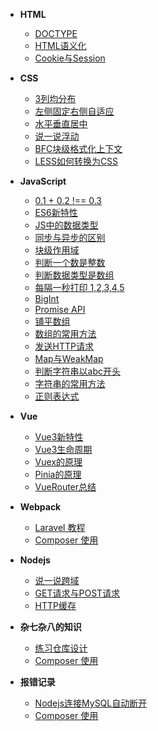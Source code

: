 - **HTML**
  - [DOCTYPE](/Html/DOCTYPE.md)
  - [HTML语义化](/Html/HTML语义化.md) 
  - [Cookie与Session](/Html/Cookie与Session.md)

- **CSS**
  - [3列均分布](/Css/如何实现3列均分布.md)
  - [左侧固定右侧自适应](/Css/如何实现左侧固定，右侧自适应.md)
  - [水平垂直居中](/Css/如何实现水平垂直居中.md)
  - [说一说浮动](/Css/说一说浮动.md)
  - [BFC块级格式化上下文](/Css/BFC块级格式化上下文.md)
  - [LESS如何转换为CSS](/Css/LESS如何转换为CSS.md)

- **JavaScript**
  - [0.1 + 0.2 !== 0.3](/JavaScript/0.1%20+%200.2%20%20!==%200.3%20.md)
  - [ES6新特性](/JavaScript/ES6新特性.md)
  - [JS中的数据类型](/JavaScript/JS中的数据类型.md)
  - [同步与异步的区别](/JavaScript/同步与异步的区别.md)
  - [块级作用域](/JavaScript/块级作用域.md)
  - [判断一个数是整数](/JavaScript/如何判断一个数是整数.md)
  - [判断数据类型是数组](/JavaScript/如何判断数据类型是数组.md)
  - [每隔一秒打印 1,2,3,4,5](/JavaScript/每隔一秒打印%201,2,3,4,5.md)
  - [BigInt](/JavaScript/说一说BigInt.md)
  - [Promise API](/JavaScript/说一说Promise.md)
  - [铺平数组](/JavaScript/如何铺平数组.md)
  - [数组的常用方法](/JavaScript/数组的常用方法总结.md)
  - [发送HTTP请求](/JavaScript/发送HTTP请求.md)
  - [Map与WeakMap](/JavaScript/Map与WeakMap.md)
  - [判断字符串以abc开头](/JavaScript/如何判断字符串以abc开头.md)
  - [字符串的常用方法](/JavaScript/字符串的常用方法总结.md)
  - [正则表达式](/JavaScript/正则表达式.md)

- **Vue**
  - [Vue3新特性](/Vue/Vue3新特性.md)
  - [Vue3生命周期](/Vue/Vue3生命周期.md)
  - [Vuex的原理](/Vue/Vuex的原理.md)
  - [Pinia的原理](/Vue/Pinia的原理.md)
  - [VueRouter总结](/Vue/VueRouter总结.md)

- **Webpack**
  - [Laravel 教程]()
  - [Composer 使用]()

- **Nodejs**
  - [说一说跨域](/Nodejs/说一说跨域.md)
  - [GET请求与POST请求](/Nodejs/GET请求与POST请求.md)
  - [HTTP缓存](/Nodejs/HTTP缓存.md)

- **杂七杂八的知识**
  - [练习仓库设计](/杂七杂八的知识/练习仓库设计.md)
  - [Composer 使用]()

- **报错记录**
  - [Nodejs连接MySQL自动断开](/报错记录/Nodejs连接MySQL自动断开.md)
  - [Composer 使用]()